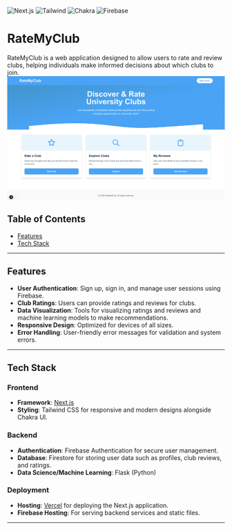 ![Next.js](https://img.shields.io/badge/next.js-white?style=for-the-badge&logo=nextdotjs&logoColor=black) ![Tailwind](https://img.shields.io/badge/Tailwind_CSS-1a237e?style=for-the-badge&logo=tailwind-css&logoColor=38B2AC) ![Chakra](https://shields.io/badge/chakra--ui-212121?logo=chakraui&logoColor=84ffff&style=for-the-badge) ![Firebase](https://img.shields.io/badge/firebase-b71c1c?style=for-the-badge&logo=firebase&logoColor=ffe57f)
# RateMyClub
RateMyClub is a web application designed to allow users to rate and review clubs, helping individuals make informed decisions about which clubs to join.
![Website Screenshot](./RateMyClub.png)
## Table of Contents

- [Features](#features)
- [Tech Stack](#tech-stack)

---

## Features

- **User Authentication**: Sign up, sign in, and manage user sessions using Firebase.
- **Club Ratings**: Users can provide ratings and reviews for clubs.
- **Data Visualization**: Tools for visualizing ratings and reviews and machine learning models to make recommendations.
- **Responsive Design**: Optimized for devices of all sizes.
- **Error Handling**: User-friendly error messages for validation and system errors.

---

## Tech Stack

### Frontend
- **Framework**: [Next.js](https://nextjs.org/)
- **Styling**: Tailwind CSS for responsive and modern designs alongside Chakra UI.

### Backend
- **Authentication**: Firebase Authentication for secure user management.
- **Database**: Firestore for storing user data such as profiles, club reviews, and ratings.
- **Data Science/Machine Learning**: Flask (Python)

### Deployment
- **Hosting**: [Vercel](https://vercel.com/) for deploying the Next.js application.
- **Firebase Hosting**: For serving backend services and static files.
  
---

